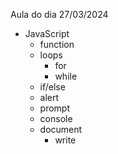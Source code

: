 Aula do dia 27/03/2024
- JavaScript
  - function
  - loops
    - for
    - while
  - if/else
  - alert
  - prompt
  - console
  - document
    - write